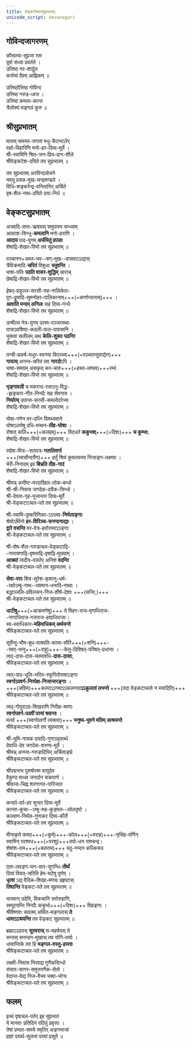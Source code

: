 ```yaml
---
title: वेङ्कटेश्वरसुप्रभातम्
unicode_script: devanagari
---
```


## गोविन्दजागरणम्
कौसल्या-सुप्रजा राम  
पूर्वा संध्या प्रवर्तते ।  
उत्तिष्ठ नर-शार्दूल  
कर्त्तव्यं दैवम् आह्निकम् ॥

उत्तिष्ठोत्तिष्ठ गोविन्द  
उत्तिष्ठ गरुड-ध्वज ।  
उत्तिष्ठ कमला-कान्त  
त्रैलोक्यं मङ्गलं कुरु ॥

## श्रीसुप्रभातम्
मातस् समस्त-जगतां मधु-कैटभाऽरेर्  
वक्षो-विहारिणि मनो-हर-दिव्य-मूर्ते ।  
श्री-स्वामिनि श्रित-जन-प्रिय-दान-शीले  
श्रीवेङ्कटेश-दयिते तव सुप्रभातम् ॥

तव सुप्रभातम् अरविन्दलोचने  
भवतु प्रसन्न-मुख-चन्द्रमण्डले ।  
विधि-शङ्करेन्द्र-वनिताभिर् अर्चिते  
वृष-शैल-नाथ-दयिते दया-निधे ॥

## वेङ्कटसुप्रभातम्
अत्र्यादि-सप्त-ऋषयस् समुपास्य सन्ध्याम्  
आकाश-सिन्धु-**कमलानि** मनो-हराणि ।  
**आदाय** पाद-युगम् **अर्चयितुं प्रपन्नाः**  
शेषाद्रि-शेखर-विभो तव सुप्रभातम् ॥

पञ्चानन+अब्ज-भव--षण्-मुख--वासवाऽऽद्यास्  
त्रैविक्रमादि-**चरितं** विबुधाः **स्तुवन्ति** ।  
भाषा-पतिः **पठति वासर-शुद्धिम्** आराच्  
छेषाद्रि-शेखर-विभो तव सुप्रभातम् ॥

ईषत्-प्रफुल्ल-सरसी-रुह-नालिकेल-  
पूग-द्रुमादि-सुमनोहर-पालिकानाम्+++(=कर्णान्तानाम्)+++ ।  
**आवाति मन्दम् अनिलः** सह दिव्य-गन्धैः  
शेषाद्रि-शेखर-विभो तव सुप्रभातम् ॥

उन्मील्य नेत्र-युगम् उत्तम-पञ्जरस्थाः  
पात्राऽवशिष्ट-कदली-फल-पायसानि ।  
भुक्त्वा सलीलम् अथ **केलि-शुकाः पठन्ति**  
शेषाद्रि-शेखर-विभो तव सुप्रभातम् ॥

तन्त्री-प्रकर्ष-मधुर-स्वनया विपञ्च्या+++(=पञ्चतन्तुवाद्येन)+++  
**गायत्य्** अनन्त-चरितं तव **नारदो**ऽपि ।  
भाषा-समग्रम् असकृत् कर-चारु+++(=हस्त-लाघव)+++रम्यं  
शेषाद्रि-शेखर-विभो तव सुप्रभातम् ॥

**भृङ्गावली** च मकरन्द-रसाऽनु-विद्ध-  
-झङ्कार-गीत-निनदैः सह सेवनाय ।  
**निर्यात्य्** उपान्त-सरसी-कमलोदरेभ्यः  
शेषाद्रि-शेखर-विभो तव सुप्रभातम् ॥

योषा-गणेन वर-दध्नि विमथ्यमाने  
घोषाऽलयेषु दधि-मन्थन-**तीव्र-घोषाः** ।  
रोषात् कलिं+++(=कलहम्)+++ विदधते **ककुभश्**+++(=दिशः)+++ **च कुम्भाः**,  
शेषाद्रि-शेखर-विभो तव सुप्रभातम् ॥

पद्मेश-मित्र--शतपत्र-**गतालिवर्गा**  
+++(स्वसौन्दर्येण)+++ हर्तुं श्रियं कुवलयस्य निजाङ्ग-लक्ष्म्या ।  
भेरी-निनादम् इव **बिभ्रति तीव्र-नादं**   
शेषाद्रि-शेखर-विभो तव सुप्रभातम् ॥

श्रीमन्न् अभीष्ट-वरदाखिल-लोक-बन्धो  
श्री-श्री-निवास जगदेक-दयैक-सिन्धो ।  
श्री-देवता-गृह-भुजान्तर दिव्य-मूर्ते  
श्री-वेङ्कटाऽचल-पते तव सुप्रभातम् ॥

श्री-स्वामि-पुष्करिणिका-ऽऽप्लव-**निर्मलाङ्गाः**   
श्रेयोऽर्थिनो **हर-विरिञ्च-सनन्दनाद्याः** ।  
**द्वारे वसन्ति** वर-वेत्र-हतोत्तमाऽऽङ्गाः  
श्री-वेङ्कटाचल-पते तव सुप्रभातम् ॥

श्री-शेष-शैल-गरुडाचल-वेङ्कटाद्रि-  
-नारायणाद्रि-वृषभाद्रि-वृषाद्रि-मुख्याम् ।  
**आख्यां** त्वदीय-वसतेर् अनिशं **वदन्ति**  
श्री-वेङ्कटाचल-पते तव सुप्रभातम् ॥

**सेवा-पराः** शिव-सुरेश-कृशानु-धर्म-  
-रक्षोऽम्बु-नाथ--पवमान-धनादि-नाथाः ।  
बद्धाञ्जलि-प्रविलसन्-निज-शीर्ष-देशाः +++(सन्ति,)+++  
श्री-वेङ्कटाचल-पते तव सुप्रभातम् ॥

**धाटीषु**+++(=आक्रमणेषु)+++ ते विहग-राज-मृगाधिराज-  
-नागाधिराज-गजराज-हयाधिराजाः।  
स्व-स्वाधिकार-**महिमाधिकम् अर्थयन्ते**  
श्रीवेङ्कटाचल-पते तव सुप्रभातम् ॥

सूर्येन्दु-भौम-बुध-वाक्पति-काव्य-सौरि+++(=शनि)+++-  
-स्वर्-भानु+++(=राहु)+++--केतु-दिविषत्-परिषत्-प्रधानाः ।  
त्वद्-दास-दास-चरमावधि-**दास-दासाः**,  
श्रीवेङ्कटाचल-पते तव सुप्रभातम् ॥

त्वत्-पाद-धूलि-भरित-स्फुरितोत्तमाऽङ्गाः  
**स्वर्गाऽपवर्ग-निरपेक्ष-निजान्तरङ्गाः** ।  
+++(अग्रिम)+++कल्पाऽऽगमाऽऽकलनया**ऽऽकुलतां लभन्ते** +++(तदा वेङ्कटाचलो न स्यादिति)+++  
श्रीवेङ्कटाचल-पते तव सुप्रभातम् ॥

त्वद्-गोपुराऽग्र-शिखराणि निरीक्ष-माणाः  
**स्वर्गापवर्ग-पदवीं परमां श्रयन्तः** ।  
मर्त्या +++(स्वर्गापवर्गौ त्यक्त्वा)+++ **मनुष्य-भुवने मतिम् आश्रयन्ते**  
श्रीवेङ्कटाचल-पते तव सुप्रभातम् ॥

श्री-भूमि-नायक दयादि-गुणाऽमृताब्धे  
देवाधि-देव जगदेक-शरण्य-मूर्ते ।  
श्रीमन्न् अनन्त-गरुडादिभिर् अर्चिताङ्घ्रे  
श्रीवेङ्कटाचल-पते तव सुप्रभातम् ॥

श्रीपद्मनाभ पुरुषोत्तम वासुदेव  
वैकुण्ठ माधव जनार्दन चक्रपाणे ।  
श्रीवत्स-चिह्न शरणागत-पारिजात  
श्रीवेङ्कटाचल-पते तव सुप्रभातम् ॥

कन्दर्प-दर्प-हर सुन्दर दिव्य-मूर्ते  
कान्ता-कुचा--ऽम्बु-रुह-कुड्मल--लोलदृष्टे ।  
कल्याण-निर्मल-गुणाकर दिव्य-कीर्ते  
श्रीवेङ्कटाचल-पते तव सुप्रभातम् ॥

मीनाकृते कमठ+++(=कूर्म)+++-कोल+++(=वराह)+++-नृसिंह-वर्णिन्  
स्वामिन् परश्वध+++(=परशु)+++तपो-धन रामचन्द्र।  
शेषांश-राम+++(=बलराम)+++ यदु-नन्दन कल्किरूप  
श्रीवेङ्कटाचल-पते तव सुप्रभातम् ॥

एला-लवङ्ग-घन-सार-सुगन्धि-**तीर्थं**  
दिव्यं वियत्-सरिति हेम-घटेषु पूर्णम् ।  
**धृत्वा** ऽद्य वैदिक-शिखा-मणयः प्रहृष्टास्  
**तिष्ठन्ति** वेङ्कट-पते तव सुप्रभातम् ॥

भास्वान् उदेति, विकचानि सरोरुहाणि,  
सम्पूरयन्ति निनदैः ककुभो+++(=दिशः)+++ विहङ्गाः ।  
श्रीवैष्णवाः सततम् अर्थित-मङ्गलास् **ते**  
**धामाऽऽश्रयन्ति** तव वेङ्कट सुप्रभातम् ॥

ब्रह्माऽऽदयस् **सुरवरास्** स-महर्षयस् ते  
सन्तस् सनन्दन-मुखास् तव योगि-वर्याः ।  
धामान्तिके तव हि **मङ्गल-वस्तु-हस्ताः**  
श्रीवेङ्कटाचल-पते तव सुप्रभातम् ॥

लक्ष्मी-निवास निरवद्य गुणैकसिन्धो  
संसार-सागर-समुत्तरणैक-सेतो ।  
वेदान्त-वेद्य निज-वैभव भक्त-भोग्य  
श्रीवेङ्कटाचल-पते तव सुप्रभातम् ॥

## फलम्
इत्थं वृषाचल-पतेर् इह सुप्रभातं  
ये मानवाः प्रतिदिनं पठितुं प्रवृत्ताः ।  
तेषां प्रभात-समये स्मृतिर् अङ्गभाजां  
प्रज्ञां परार्थ-सुलभां परमां प्रसूते ॥